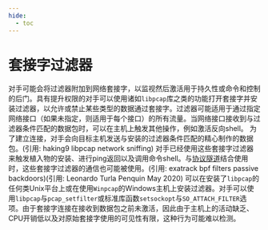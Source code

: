```yaml
---
hide:
  - toc
---
```


# 套接字过滤器

对手可能会将过滤器附加到网络套接字，以监视然后激活用于持久性或命令和控制的后门。具有提升权限的对手可以使用诸如`libpcap`库之类的功能打开套接字并安装过滤器，以允许或禁止某些类型的数据通过套接字。过滤器可能适用于通过指定网络接口（如果未指定，则适用于每个接口）的所有流量。当网络接口接收到与过滤器条件匹配的数据包时，可以在主机上触发其他操作，例如激活反向shell。  为了建立连接，对手会向目标主机发送与安装的过滤器条件匹配的精心制作的数据包。(引用: haking9 libpcap network sniffing) 对手已经使用这些套接字过滤器来触发植入物的安装、进行ping返回以及调用命令shell。与[协议隧道](https://attack.mitre.org/techniques/T1572)结合使用时，这些套接字过滤器的通信也可能被使用。(引用: exatrack bpf filters passive backdoors)(引用: Leonardo Turla Penquin May 2020)  可以在安装了`libpcap`的任何类Unix平台上或在使用`Winpcap`的Windows主机上安装过滤器。对手可以使用`libpcap`与`pcap_setfilter`或标准库函数`setsockopt`与`SO_ATTACH_FILTER`选项。由于套接字连接在接收到数据包之前未激活，因此由于主机上的活动缺乏、CPU开销低以及对原始套接字使用的可见性有限，这种行为可能难以检测。
